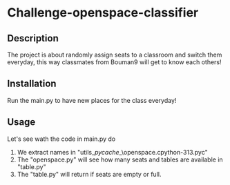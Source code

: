 # Challenge-openspace-classifier

## Description

The project is about randomly assign seats to a classroom and switch them everyday, this way classmates from Bouman9 will get to know each others!

## Installation

Run the main.py to have new places for the class everyday!

## Usage

Let's see wath the code in main.py do
 1. We extract names in "utils\__pycache__\openspace.cpython-313.pyc"
 2. The "openspace.py" will see how many seats and tables are available in "table.py" 
 3. The "table.py" will return if seats are empty or full.

